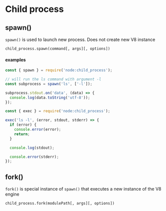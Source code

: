 # Child process

## spawn()

`spawn()` is used to launch new process. Does not create new V8 instance

```
child_process.spawn(command[, args][, options])
```

#### examples

```javascript
const { spawn } = require('node:child_process');

// will run the ls command with argument -l
const subprocess = spawn('ls', ['-l']);

subprocess.stdout.on('data', (data) => {
  console.log(data.toString('utf-8'));
});
```

```javascript
const { exec } = require('node:child_process');

exec('ls -l', (error, stdout, stderr) => {
  if (error) {
    console.error(error);
    return;
  }

  console.log(stdout);

  console.error(stderr);
});
```

## fork()

`fork()` is special instance of `spawn()` that executes a new instance of the V8 engine

```
child_process.fork(modulePath[, args][, options])
```
